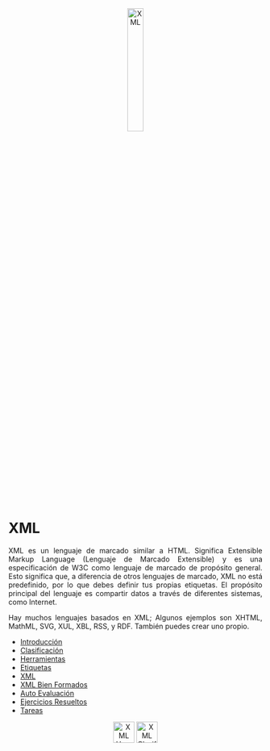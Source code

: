 
<div align="justify">


<div align="center">
 	<img width= "25%" src="../../img/xml.png" alt="XML">
</div>

# XML

 XML es un lenguaje de marcado similar a HTML. Significa Extensible Markup Language (Lenguaje de Marcado Extensible) y es una especificación de W3C como lenguaje de marcado de propósito general. Esto significa que, a diferencia de otros lenguajes de marcado, XML no está predefinido, por lo que debes definir tus propias etiquetas. El propósito principal del lenguaje es compartir datos a través de diferentes sistemas, como Internet.

 Hay muchos lenguajes basados en XML; Algunos ejemplos son XHTML, MathML, SVG, XUL, XBL, RSS, y RDF. También puedes crear uno propio.


  - [Introducción](INTRODUCCION.md)
  - [Clasificación](CLASIFICACION.md)
  - [Herramientas](HERRAMIENTAS.md)
  - [Etiquetas](ETIQUETAS.md)
  - [XML](XML.md)
  - [XML Bien Formados](XML_BIEN_FORMADOS.md)
  - [Auto Evaluación](AUTOEVALUACION.md)
  - [Ejercicios Resueltos](EJERCICIOS_RESUELTOS.md)
  - [Tareas](TAREAS.md)

</div>

 <div align="center">
 	<a href="README.md"><img src="../../img/home.png" alt="XML Home" style="width:42px;height:42px;"></a>
 	<a href="INTRODUCCION.md"><img src="../../img/next.png" alt="XML Clasificación" style="width:42px;height:42px;"> 
</div>